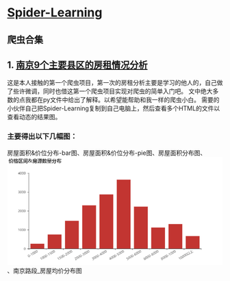 # [Spider-Learning](https://github.com/geyixin/Spider-Learning)

## 爬虫合集

## 1. [南京9个主要县区的房租情况分析](https://github.com/geyixin/Spider-Learning/tree/master/NJ-lianjia-spider)
这是本人接触的第一个爬虫项目，第一次的房租分析主要是学习的他人的，自己做了些许微调，同时也借这第一个爬虫项目实现对爬虫的简单入门吧。
文中绝大多数的点我都在py文件中给出了解释。以希望能帮助和我一样的爬虫小白。
需要的小伙伴自己把Spider-Learning复制到自己电脑上，然后查看多个HTML的文件以查看动态的结果图。
### 主要得出以下几幅图：
房屋面积&价位分布-bar图、房屋面积&价位分布-pie图、房屋面积分布图、![价格区间&房源数量分布图](https://github.com/geyixin/Spider-Learning/blob/master/NJ-lianjia-spider/%E4%BB%B7%E6%A0%BC%E5%8C%BA%E9%97%B4%26%E6%88%BF%E6%BA%90%E6%95%B0%E9%87%8F%E5%88%86%E5%B8%83.png)、南京路段_房屋均价分布图

